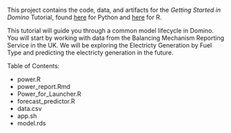This project contains the code, data, and artifacts for the *Getting Started in Domino* Tutorial, found 
[here](https://docs.dominodatalab.com/en/4.1/get_started/index.html) for Python and 
[here](https://docs.dominodatalab.com/en/4.1/get_started_r/index.html) for R.

This tutorial will guide you through a common model lifecycle in Domino. 
You will start by working with data from the Balancing Mechanism Reporting Service in the UK. 
We will be exploring the Electricty Generation by Fuel Type and predicting the electricty generation in the future. 

Table of Contents:

* power.R
* power_report.Rmd
* Power_for_Launcher.R
* forecast_predictor.R
* data.csv
* app.sh
* model.rds
